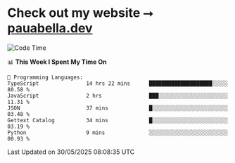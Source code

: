 # Check out my website ⭢ [pauabella.dev](https://pauabella.dev)

<!--START_SECTION:waka-->
![Code Time](http://img.shields.io/badge/Code%20Time-4%2C481%20hrs%2046%20mins-blue)

📊 **This Week I Spent My Time On** 

```text
💬 Programming Languages: 
TypeScript               14 hrs 22 mins      ████████████████████░░░░░   80.58 % 
JavaScript               2 hrs               ███░░░░░░░░░░░░░░░░░░░░░░   11.31 % 
JSON                     37 mins             █░░░░░░░░░░░░░░░░░░░░░░░░   03.48 % 
Gettext Catalog          34 mins             █░░░░░░░░░░░░░░░░░░░░░░░░   03.19 % 
Python                   9 mins              ░░░░░░░░░░░░░░░░░░░░░░░░░   00.93 % 
```


 Last Updated on 30/05/2025 08:08:35 UTC
<!--END_SECTION:waka-->
